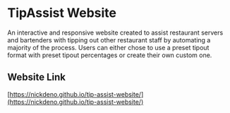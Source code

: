 
# TipAssist Website

An interactive and responsive website created to assist restaurant servers and bartenders with tipping out other restaurant staff by automating a majority of the process. Users can either chose to use a preset tipout format with preset tipout percentages  or create their own custom one.


## Website Link

[https://nickdeno.github.io/tip-assist-website/](https://nickdeno.github.io/tip-assist-website/)





